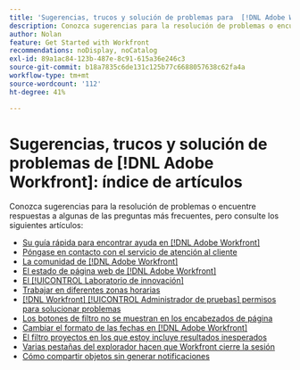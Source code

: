 ```yaml
---
title: 'Sugerencias, trucos y solución de problemas para  [!DNL Adobe Workfront]: índice de artículos'
description: Conozca sugerencias para la resolución de problemas o encuentre respuestas a algunas de las preguntas más frecuentes, pero revise los artículos de esta sección.
author: Nolan
feature: Get Started with Workfront
recommendations: noDisplay, noCatalog
exl-id: 89a1ac84-123b-487e-8c91-615a36e246c3
source-git-commit: b18a7835c6de131c125b77c6688057638c62fa4a
workflow-type: tm+mt
source-wordcount: '112'
ht-degree: 41%

---
```


# Sugerencias, trucos y solución de problemas de [!DNL Adobe Workfront]: índice de artículos

<!--Audited: 12/2024-->

Conozca sugerencias para la resolución de problemas o encuentre respuestas a algunas de las preguntas más frecuentes, pero consulte los siguientes artículos:

* [Su guía rápida para encontrar ayuda en  [!DNL Adobe Workfront]](../../workfront-basics/tips-tricks-and-troubleshooting/guide-for-help-in-workfront.md)
* [Póngase en contacto con el servicio de atención al cliente](../../workfront-basics/tips-tricks-and-troubleshooting/contact-customer-support.md)
* [La comunidad de  [!DNL Adobe Workfront] ](../../workfront-basics/tips-tricks-and-troubleshooting/workfront-community.md)
* [El estado de página web de  [!DNL Adobe Workfront] ](../../workfront-basics/tips-tricks-and-troubleshooting/understand-the-status-site.md)
* [El [!UICONTROL Laboratorio de innovación]](../../workfront-basics/tips-tricks-and-troubleshooting/idea-exchange.md)
* [Trabajar en diferentes zonas horarias](../../workfront-basics/tips-tricks-and-troubleshooting/working-across-timezones.md)
* [[!DNL Workfront] [!UICONTROL Administrador de pruebas] permisos para solucionar problemas](../../workfront-basics/tips-tricks-and-troubleshooting/wp-manager-permissions-troubleshooting.md)
* [Los botones de filtro no se muestran en los encabezados de página](../../workfront-basics/tips-tricks-and-troubleshooting/filter-buttons-do-not-display-in-page-headers.md)
* [Cambiar el formato de las fechas en  [!DNL Adobe Workfront]](../tips-tricks-and-troubleshooting/change-date-format-chrome.md)
* [El filtro proyectos en los que estoy incluye resultados inesperados](../tips-tricks-and-troubleshooting/projects-im-on-filter-including-unexpected-results.md)
* [Varias pestañas del explorador hacen que Workfront cierre la sesión](/help/quicksilver/workfront-basics/tips-tricks-and-troubleshooting/multiple-browser-tabs-cause-logout.md)
* [Cómo compartir objetos sin generar notificaciones](/help/quicksilver/workfront-basics/tips-tricks-and-troubleshooting/how-to-share-objects-without-sending-out-notifications.md)
